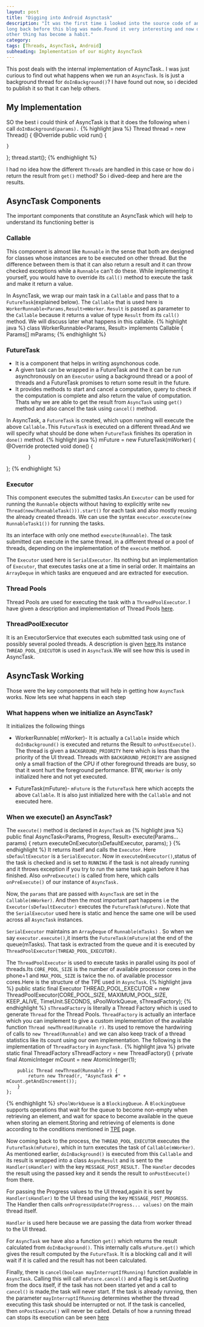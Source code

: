 ```yaml
---
layout: post
title: "Digging into Android Asynctask"
description: "It was the first time i looked into the source code of an Android component deeply.I wrote it
long back before this blog was made.Found it very interesting and now digging into the source code of every
other thing has become a habit."
category:
tags: [Threads, AsyncTask, Android]
subheading: Implementation of our mighty AsyncTask
---
```


This post deals with the internal implementation of AsyncTask.. I was just curious to find out what happens when we run an ```AsyncTask```. Is is just a background thread for ```doInBackground()```? I have found out now, so i decided to publish it so that it can help others.

## My Implementation
SO the best i could think of AsyncTask is that it does the following when i call `doInBackground(params).`
{% highlight java %}
Thread thread = new Thread() {
    @Override
    public void run() {

    }
};
thread.start();
{% endhighlight %}

I had no idea how the different ```Threads``` are handled in this case or how do i return the result from ```get()``` method? So i dived-deep and here are the results.

## AsyncTask Components
The important components that constitute an AsyncTask which will help to understand its functioning better is

### Callable  

This component is almost like ```Runnable``` in the sense that both are designed for classes whose instances are to be executed on other thread.  But the difference between them is that it can also return a result and it can throw checked exceptions while a ```Runnable``` can't do these. While implementing it yourself, you would have to override its ```call()``` method to execute the task and make it return a value.  

In AsyncTask, we wrap our main task in a ```Callable``` and pass that to a ```FutureTask```(explained below). The ```Callable``` that is used here is ```WorkerRunnable<Params,Result>mWorker```. ```Result``` is passed as parameter to the ```Callable``` because it returns a value of type ```Result``` from its ```call()``` method. We will discuss later what happens in this callable.
{% highlight java %}
 class WorkerRunnable<Params, Result> implements Callable<Result> {
        Params[] mParams;
{% endhighlight %}

### FutureTask
* It is a component that helps in writing asynchonous code.
* A given task can be wrapped in a FutureTask and the it can be run asynchronously on an ```Executor``` using a background thread or a pool of threads and a FutureTask promises to return some result in the future.
* It provides methods to start and cancel a computation, query to check if the computation is complete and also return the value of computation. Thats why we are able to get the result from ```AsyncTask``` using ```get()``` method and also cancel the task using ```cancel()``` method.

In AsyncTask, a ```FutureTask``` is created, which upon running will execute the above ```Callable.```This ```FutureTask``` is executed on a different thread.And we will specify what should be done when ```FutureTask``` finishes its operation in ```done()``` method.
{% highlight java %}
  mFuture = new FutureTask<Result>(mWorker) {
            @Override
            protected void done() {

            }
  };
{% endhighlight %}

### Executor
This component executes the submitted tasks.An ```Executor``` can be used for running the ```Runnable``` objects without having to explicitly write ```new Thread(new(RunnableTask())).start()``` for each task and also mostly reusing the already created threads. We can use the syntax ```executor.execute(new RunnableTask1())``` for running the tasks.

Its an interface with only one method ```execute(Runnable)```. The task submitted can execute in the same thread, in a different thread or a pool of threads, depending on the implementation of the ```execute``` method.

The ```Executor``` used here is ```SerialExecutor```. Its nothing but an implementation of ```Executor```, that executes tasks one at a time in serial order. It maintains an ```ArrayDeque``` in which tasks are enqueued and are extracted for execution.

### Thread Pools

Thread Pools are used for executing the task with a ```ThreadPoolExecutor```. I have given a description and implementation of Thread Pools [here](https://github.com/rahulrj/Deep-Dive/wiki/Thread-Pools).

### ThreadPoolExecutor
It is an ExecutorService that executes each submitted task using one of possibly several pooled threads. A description is given [here](https://github.com/rahulrj/Deep-Dive/wiki/ThreadPoolExecutor).Its instance ```THREAD_POOL_EXECUTOR``` is used in ```AsyncTask```.We will see how this is used in AsyncTask.


## AsyncTask Working
Those were the key components that will help in getting how ```AsyncTask``` works. Now lets see what happens in each step  

### What happens when we initialize an AsyncTask?  

It initializes the following things  
 
- WorkerRunnable( mWorker)- It is actually a ```Callable``` inside which ```doInBackground()``` is executed and returns the Result to ```onPostExecute()```. The thread is given a ```BACKGROUND_PRIORITY``` here which is less than the priority of the UI thread. Threads with ```BACKGROUND_PRIORITY``` are assigned only a small fraction of the CPU if other foreground threads are busy, so that it wont hurt the foreground performance. BTW, ```mWorker``` is only initialized here and not yet executed.  

- FutureTask(mFuture)- ```mFuture``` is the ```FutureTask``` here which accepts the above ```Callable```. It is also just initialized here with the ```Callable``` and not executed here.

### When we execute() an AsyncTask?
The ```execute()``` method is declared in ```AsyncTask``` as
{% highlight java %}
public final AsyncTask<Params, Progress, Result> execute(Params... params) {
        return executeOnExecutor(sDefaultExecutor, params);
    }
{% endhighlight %}
It returns itself and calls the ```Executor```. Here ```sDefaultExecutor``` is a ```SerialExecutor```. Now in ```executeOnExecutor()```,status of the task is checked and is set to ```RUNNING``` if the task is not already running and it throws exception if you try to run the same task again before it has finished. Also ```onPreExecute()``` is called from here, which calls ```onPreExecute()``` of our instance of ```AsyncTask.```

Now, the ```params``` that are passed with ```AsyncTask``` are set in the ```Callable(mWorker)```. And then the most important part happens i.e the ```Executor(sDefaultExecutor)``` executes the ```FutureTask(mFuture)```. Note that the ```SerialExecutor``` used here is static and hence the same one will be used across all ```AsyncTask``` instances.

```SerialExecutor``` maintains an ```ArrayDeque``` of ```Runnable(mTasks)``` . So when we say ```executor.execute()```,it inserts the ```FutureTask(mFuture)```at the end of the queue(mTasks). That task is extracted from the queue and it is executed by  ```ThreadPoolExecutor(THREAD_POOL_EXECUTOR)```.

The ```ThreadPoolExecutor``` is used to execute tasks in parallel using its pool of threads.Its ```CORE_POOL_SIZE``` is the number of available processor cores in the phone+1 and ```MAX_POOL_SIZE``` is twice the no. of available processor cores.Here is the structure of the TPE used in ```AsyncTask```.
{% highlight java %}
public static final Executor THREAD_POOL_EXECUTOR
            = new ThreadPoolExecutor(CORE_POOL_SIZE, MAXIMUM_POOL_SIZE, KEEP_ALIVE,
                    TimeUnit.SECONDS, sPoolWorkQueue, sThreadFactory);
{% endhighlight %}
```sThreadFactory``` is literally a Thread Factory which is used to generate ```Thread``` for the Thread Pools. ```ThreadFactory``` is actually an interface which you can implement to give a custom implementation of the available function ```Thread newThread(Runnable r)```. Its used to remove the hardwiring of calls to ```new Thread(Runnable)``` and we can also keep track of a thread  statistics like its count using our own implementation. The following is the implementation of ```ThreadFactory``` in ```AsyncTask.```
{% highlight java %}
 private static final ThreadFactory sThreadFactory = new ThreadFactory() {
        private final AtomicInteger mCount = new AtomicInteger(1);

        public Thread newThread(Runnable r) {
            return new Thread(r, "AsyncTask #" + mCount.getAndIncrement());
        }
    };
{% endhighlight %}
```sPoolWorkQueue``` is a ```BlockingQueue```. A ```BlockingQueue``` supports operations that wait for the queue to become non-empty when retrieving an element, and wait for space to become available in the queue when storing an element.Storing and retrieving of elements is done according to the conditions mentioned in [TPE](https://github.com/rahulrj/Deep-Dive/wiki/ThreadPoolExecutor) page.

Now coming back to the process, the ```THREAD_POOL_EXECUTOR``` executes the ```FutureTask(mFuture)```, which in turn executes the task of ```Callable(mWorker)```. As mentioned earlier, ```doInBackground()``` is executed from this ```Callable``` and its result is wrapped into a class ```AsyncResult``` and is sent to the ```Handler(sHandler)``` with the key ```MESSAGE_POST_RESULT.``` The ```Handler``` decodes the result using the passed key and it sends the result to ```onPostExecute()``` from there.

For passing the Progress values to the UI thread,again it is sent by ```Handler(sHandler)``` to the UI thread using the key ```MESSAGE_POST_PROGRESS```. The Handler then calls ```onProgressUpdate(Progress... values)``` on the main thread itself.

```Handler``` is used here because we are passing the data from worker thread to the UI thread.

For ```AsyncTask``` we have also a function ```get()``` which returns the result calculated from ```doInBackground()```. This internally calls ```mFuture.get()``` which gives the result computed by the ```FutureTask```. It is a blocking call and it will wait if it is called and the result has not been calculated.

Finally, there is ```cancel(boolean mayInterruptIfRunning)``` function available in ```AsyncTask```. Calling this will call ```mFuture.cancel()``` and a flag is set.Quoting from the docs itself, if the task has not been started yet and a call to ```cancel()``` is made,the task will never start. If the task is already running, then the parameter ```mayInterruptIfRunning``` determines whether the thread executing this task should be interrupted or not. If the task is cancelled, then ```onPostExecute()``` will never be called. Details of how a running thread can stops its execution can be seen [here](https://10kloc.wordpress.com/2013/12/24/cancelling-tasks-in-executors/)
